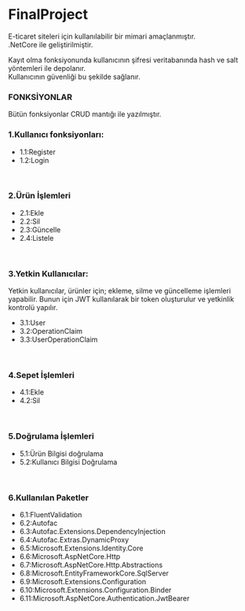 # FinalProject

<p>E-ticaret siteleri için kullanılabilir bir mimari amaçlanmıştır.<br>
.NetCore ile geliştirilmiştir.

Kayıt olma fonksiyonunda kullanıcının şifresi veritabanında hash ve salt yöntemleri ile depolanır. <br>
Kullanıcının güvenliği bu şekilde sağlanır.

<h3>FONKSİYONLAR</h3>

Bütün fonksiyonlar CRUD mantığı ile yazılmıştır. <br>
<h3>
1.Kullanıcı fonksiyonları: </h3>
<ul> 
  <li> 1.1:Register </li>
  <li>1.2:Login </li>
  </ul><br>
<h3>
2.Ürün İşlemleri</h3>
<ul>
<li>  2.1:Ekle</li>
  <li>2.2:Sil</li>
  <li>2.3:Güncelle</li>
  <li>2.4:Listele</li>
  </ul><br>
  
  <h3>
3.Yetkin Kullanıcılar:</h3>
 
 Yetkin kullanıcılar, ürünler için; ekleme, silme ve güncelleme işlemleri yapabilir. 
 Bunun için JWT kullanılarak bir token oluşturulur ve yetkinlik kontrolü yapılır.
 <ul>
 
 <li>3.1:User</li>
 <li>3.2:OperationClaim</li>
 <li>3.3:UserOperationClaim</li>
  </ul><br>
 <h3>
4.Sepet  İşlemleri</h3>
<ul>
<li>  4.1:Ekle</li>
  <li>4.2:Sil</li></ul><br>
  
 <h3>
5.Doğrulama İşlemleri</h3>
<ul>
<li> 
  5.1:Ürün Bilgisi doğrulama</li>
  <li> 5.2:Kullanıcı Bilgisi Doğrulama </li></ul><br>
  
  <h3>
6.Kullanılan Paketler</h3>
<ul>
  <li>6.1:FluentValidation</li>
  <li>6.2:Autofac</li>
  <li>6.3:Autofac.Extensions.DependencyInjection</li>
  <li>6.4:Autofac.Extras.DynamicProxy</li>
  <li>6.5:Microsoft.Extensions.Identity.Core</li>
  <li>6.6:Microsoft.AspNetCore.Http</li>
  <li>6.7:Microsoft.AspNetCore.Http.Abstractions</li>
  <li>6.8:Microsoft.EntityFrameworkCore.SqlServer</li>
  <li>6.9:Microsoft.Extensions.Configuration</li>
  <li>6.10:Microsoft.Extensions.Configuration.Binder</li>
  <li>6.11:Microsoft.AspNetCore.Authentication.JwtBearer </p></li></ul>


  
  
  

 
 
 
 


